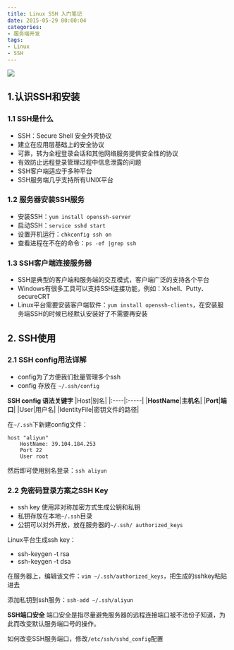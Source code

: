 ```yaml
---
title: Linux SSH 入门笔记
date: 2015-05-29 00:00:04
categories:
- 服务端开发
tags:
- Linux
- SSH
---
```

![](http://ww2.sinaimg.cn/large/006tNc79ly1g5d87xr5tvj30dc078ac9.jpg)

## 1.认识SSH和安装

### 1.1 SSH是什么
- SSH：Secure Shell 安全外壳协议
- 建立在应用层基础上的安全协议
- 可靠，转为全程登录会话和其他网络服务提供安全性的协议
- 有效防止远程登录管理过程中信息泄露的问题
- SSH客户端适应于多种平台
- SSH服务端几乎支持所有UNIX平台

### 1.2 服务器安装SSH服务
- 安装SSH：`yum install openssh-server`
- 启动SSH：`service sshd start`
- 设置开机运行：`chkconfig ssh on`
- 查看进程在不在的命令：`ps -ef |grep ssh`

### 1.3 SSH客户端连接服务器
- SSH是典型的客户端和服务端的交互模式，客户端广泛的支持各个平台
- Windows有很多工具可以支持SSH连接功能，例如：Xshell、Putty、secureCRT
- Linux平台需要安装客户端软件：`yum install openssh-clients`，在安装服务端SSH的时候已经默认安装好了不需要再安装

## 2. SSH使用
### 2.1 SSH config用法详解
- config为了方便我们批量管理多个ssh
- config 存放在 `~/.ssh/config`

**SSH config 语法关键字**
|Host|别名|
|:----|:-----|
|**HostName**|**主机名**|
|**Port**|**端口**|
|User|用户名|
|IdentityFile|密钥文件的路径|

在`~/.ssh`下新建config文件：
```shell
host "aliyun"
    HostName: 39.104.184.253
    Port 22
    User root
```
然后即可使用别名登录：`ssh aliyun`

### 2.2 免密码登录方案之SSH Key
- ssh key 使用非对称加密方式生成公钥和私钥
- 私钥存放在本地`~/.ssh`目录
- 公钥可以对外开放，放在服务器的`~/.ssh/ authorized_keys`

Linux平台生成ssh key：
- ssh-keygen -t rsa
- ssh-keygen -t dsa

在服务器上，编辑该文件：`vim ~/.ssh/authorized_keys`，把生成的sshkey粘贴进去

添加私钥到ssh服务：`ssh-add ~/.ssh/aliyun`

**SSH端口安全**
端口安全是指尽量避免服务器的远程连接端口被不法份子知道，为此而改变默认服务端口号的操作。

如何改变SSH服务端口，修改`/etc/ssh/sshd_config`配置
